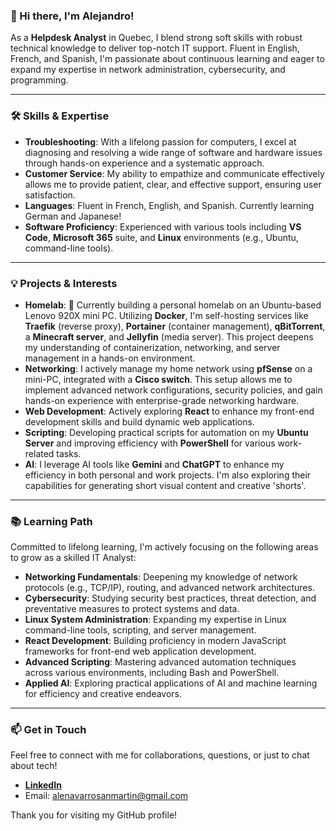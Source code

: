 ### 👋 Hi there, I'm Alejandro!

As a **Helpdesk Analyst** in Quebec, I blend strong soft skills with robust technical knowledge to deliver top-notch IT support. Fluent in English, French, and Spanish, I'm passionate about continuous learning and eager to expand my expertise in network administration, cybersecurity, and programming.

---

### 🛠️ Skills & Expertise

* **Troubleshooting**: With a lifelong passion for computers, I excel at diagnosing and resolving a wide range of software and hardware issues through hands-on experience and a systematic approach.
* **Customer Service**: My ability to empathize and communicate effectively allows me to provide patient, clear, and effective support, ensuring user satisfaction.
* **Languages**: Fluent in French, English, and Spanish. Currently learning German and Japanese!
* **Software Proficiency**: Experienced with various tools including **VS Code**, **Microsoft 365** suite, and **Linux** environments (e.g., Ubuntu, command-line tools).

---

### 💡 Projects & Interests

* **Homelab**: 🚀 Currently building a personal homelab on an Ubuntu-based Lenovo 920X mini PC. Utilizing **Docker**, I'm self-hosting services like **Traefik** (reverse proxy), **Portainer** (container management), **qBitTorrent**, a **Minecraft server**, and **Jellyfin** (media server). This project deepens my understanding of containerization, networking, and server management in a hands-on environment.
* **Networking**: I actively manage my home network using **pfSense** on a mini-PC, integrated with a **Cisco switch**. This setup allows me to implement advanced network configurations, security policies, and gain hands-on experience with enterprise-grade networking hardware.
* **Web Development**: Actively exploring **React** to enhance my front-end development skills and build dynamic web applications.
* **Scripting**: Developing practical scripts for automation on my **Ubuntu Server** and improving efficiency with **PowerShell** for various work-related tasks.
* **AI**: I leverage AI tools like **Gemini** and **ChatGPT** to enhance my efficiency in both personal and work projects. I'm also exploring their capabilities for generating short visual content and creative 'shorts'.

---

### 📚 Learning Path

Committed to lifelong learning, I'm actively focusing on the following areas to grow as a skilled IT Analyst:

* **Networking Fundamentals**: Deepening my knowledge of network protocols (e.g., TCP/IP), routing, and advanced network architectures.
* **Cybersecurity**: Studying security best practices, threat detection, and preventative measures to protect systems and data.
* **Linux System Administration**: Expanding my expertise in Linux command-line tools, scripting, and server management.
* **React Development**: Building proficiency in modern JavaScript frameworks for front-end web application development.
* **Advanced Scripting**: Mastering advanced automation techniques across various environments, including Bash and PowerShell.
* **Applied AI**: Exploring practical applications of AI and machine learning for efficiency and creative endeavors.

---

### 📫 Get in Touch

Feel free to connect with me for collaborations, questions, or just to chat about tech!

* [**LinkedIn**](https://www.linkedin.com/in/alensm/)
* Email: alenavarrosanmartin@gmail.com

Thank you for visiting my GitHub profile!
